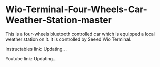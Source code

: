 # Wio-Terminal-Four-Wheels-Car-Weather-Station-master
This is a four-wheels bluetooth controlled car which is equipped a local weather station on it.
It is controlled by Seeed Wio Terminal.

Instructables link: Updating...

Youtube link: Updating...
